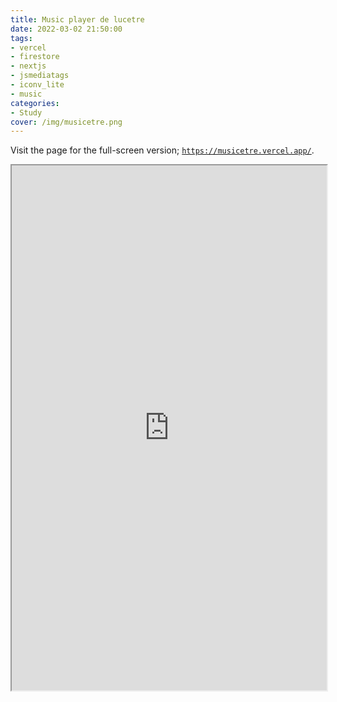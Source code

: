 ```yaml
---
title: Music player de lucetre
date: 2022-03-02 21:50:00
tags:
- vercel
- firestore
- nextjs
- jsmediatags
- iconv_lite
- music
categories:
- Study
cover: /img/musicetre.png
---
```


Visit the page for the full-screen version; [`https://musicetre.vercel.app/`](https://musicetre.vercel.app/).

<iframe width="100%" height="840px" src="https://musicetre.vercel.app/"></iframe>
